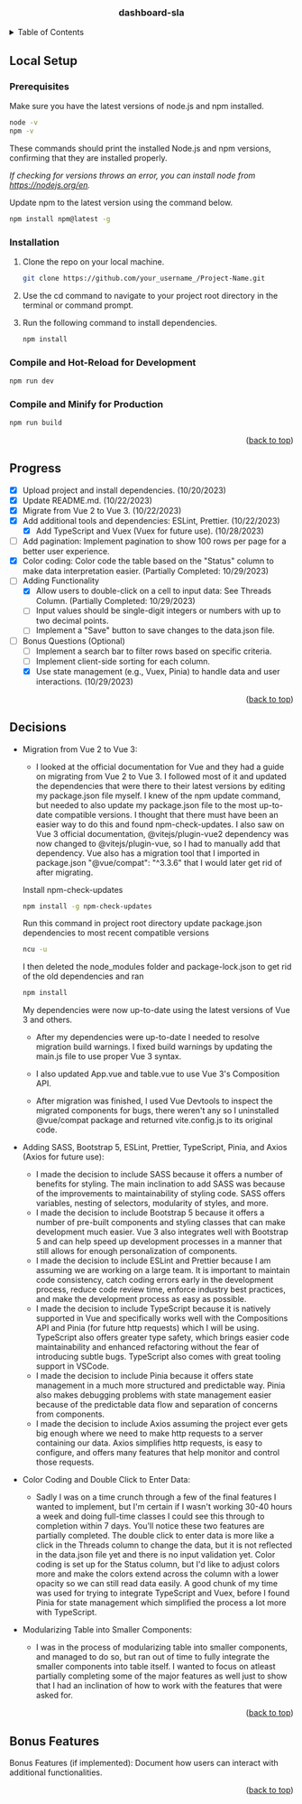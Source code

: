 <a name="readme-top"></a>

<!-- PROJECT TITLE -->
<div align="center">
  <h3 align="center">dashboard-sla</h3>
</div>

<!-- TABLE OF CONTENTS -->
<details>
  <summary>Table of Contents</summary>
  <ol>
    <li>
      <a href="#local-setup">Local Setup</a>
      <ul>
        <li><a href="#prerequisites">Prerequisites</a></li>
        <li><a href="#installation">Installation</a></li>
      </ul>
    </li>
    <li><a href="#progress">Progress</a></li>
    <li><a href="#decisions">Decisions</a></li>
    <li><a href="#bonus-features">Bonus Features</a></li>
  </ol>
</details>

<!-- LOCAL SETUP -->

## Local Setup

### Prerequisites

Make sure you have the latest versions of node.js and npm installed.

```sh
node -v
npm -v
```

These commands should print the installed Node.js and npm versions, confirming that they are installed properly.

_If checking for versions throws an error, you can install node from https://nodejs.org/en._

Update npm to the latest version using the command below.

```sh
npm install npm@latest -g
```

### Installation

1. Clone the repo on your local machine.
   ```sh
   git clone https://github.com/your_username_/Project-Name.git
   ```
2. Use the cd command to navigate to your project root directory in the terminal or command prompt.

3. Run the following command to install dependencies.
   ```sh
   npm install
   ```

### Compile and Hot-Reload for Development

```sh
npm run dev
```

### Compile and Minify for Production

```sh
npm run build
```

<p align="right">(<a href="#readme-top">back to top</a>)</p>

<!-- PROGRESS -->

## Progress

- [x] Upload project and install dependencies. (10/20/2023)
- [x] Update README.md. (10/22/2023)
- [x] Migrate from Vue 2 to Vue 3. (10/22/2023)
- [x] Add additional tools and dependencies: ESLint, Prettier. (10/22/2023)
  - [x] Add TypeScript and Vuex (Vuex for future use). (10/28/2023)
- [ ] Add pagination: Implement pagination to show 100 rows per page for a better user experience.
- [x] Color coding: Color code the table based on the "Status" column to make data interpretation
      easier. (Partially Completed: 10/29/2023)
- [ ] Adding Functionality
  - [x] Allow users to double-click on a cell to input data: See Threads Column. (Partially Completed: 10/29/2023)
  - [ ] Input values should be single-digit integers or numbers with up to two decimal points.
  - [ ] Implement a "Save" button to save changes to the data.json file.
- [ ] Bonus Questions (Optional)
  - [ ] Implement a search bar to filter rows based on specific criteria.
  - [ ] Implement client-side sorting for each column.
  - [x] Use state management (e.g., Vuex, Pinia) to handle data and user interactions. (10/29/2023)

<p align="right">(<a href="#readme-top">back to top</a>)</p>

<!-- DECISIONS -->

## Decisions

- Migration from Vue 2 to Vue 3:

  - I looked at the official documentation for Vue and they had a guide on migrating from Vue 2 to Vue 3. I followed most of it and updated the dependencies that were there to their latest versions by editing my package.json file myself. I knew of the npm update command, but needed to also update my package.json file to the most up-to-date compatible versions. I thought that there must have been an easier way to do this and found npm-check-updates. I also saw on Vue 3 official documentation, @vitejs/plugin-vue2 dependency was now changed to @vitejs/plugin-vue, so I had to manually add that dependency. Vue also has a migration tool that I imported in package.json "@vue/compat": "^3.3.6" that I would later get rid of after migrating.

  Install npm-check-updates

  ```sh
  npm install -g npm-check-updates
  ```

  Run this command in project root directory update package.json dependencies to most recent compatible versions

  ```sh
  ncu -u
  ```

  I then deleted the node_modules folder and package-lock.json to get rid of the old dependencies and ran

  ```sh
  npm install
  ```

  My dependencies were now up-to-date using the latest versions of Vue 3 and others.

  - After my dependencies were up-to-date I needed to resolve migration build warnings. I fixed build warnings by updating the main.js file to use proper Vue 3 syntax.

  - I also updated App.vue and table.vue to use Vue 3's Composition API.

  - After migration was finished, I used Vue Devtools to inspect the migrated components for bugs, there weren't any so I uninstalled @vue/compat package and returned vite.config.js to its original code.

- Adding SASS, Bootstrap 5, ESLint, Prettier, TypeScript, Pinia, and Axios (Axios for future use):

  - I made the decision to include SASS because it offers a number of benefits for styling. The main inclination to add SASS was because of the improvements to maintainability of styling code. SASS offers variables, nesting of selectors, modularity of styles, and more.
  - I made the decision to include Bootstrap 5 because it offers a number of pre-built components and styling classes that can make development much easier. Vue 3 also integrates well with Bootstrap 5 and can help speed up development processes in a manner that still allows for enough personalization of components.
  - I made the decision to include ESLint and Prettier because I am assuming we are working on a large team. It is important to maintain code consistency, catch coding errors early in the development process, reduce code review time, enforce industry best practices, and make the development process as easy as possible.
  - I made the decision to include TypeScript because it is natively supported in Vue and specifically works well with the Compositions API and Pinia (for future http requests) which I will be using. TypeScript also offers greater type safety, which brings easier code maintainability and enhanced refactoring without the fear of introducing subtle bugs. TypeScript also comes with great tooling support in VSCode.
  - I made the decision to include Pinia because it offers state management in a much more structured and predictable way. Pinia also makes debugging problems with state management easier because of the predictable data flow and separation of concerns from components.
  - I made the decision to include Axios assuming the project ever gets big enough where we need to make http requests to a server containing our data. Axios simplifies http requests, is easy to configure, and offers many features that help monitor and control those requests.

- Color Coding and Double Click to Enter Data:

  - Sadly I was on a time crunch through a few of the final features I wanted to implement, but I'm certain if I wasn't working 30-40 hours a week and doing full-time classes I could see this through to completion within 7 days. You'll notice these two features are partially completed. The double click to enter data is more like a click in the Threads column to change the data, but it is not reflected in the data.json file yet and there is no input validation yet. Color coding is set up for the Status column, but I'd like to adjust colors more and make the colors extend across the column with a lower opacity so we can still read data easily. A good chunk of my time was used for trying to integrate TypeScript and Vuex, before I found Pinia for state management which simplified the process a lot more with TypeScript.

- Modularizing Table into Smaller Components:

  - I was in the process of modularizing table into smaller components, and managed to do so, but ran out of time to fully integrate the smaller components into table itself. I wanted to focus on atleast partially completing some of the major features as well just to show that I had an inclination of how to work with the features that were asked for.

  <p align="right">(<a href="#readme-top">back to top</a>)</p>

<!-- BONUS FEATURES -->

## Bonus Features

Bonus Features (if implemented): Document how users can interact with
additional functionalities.

<p align="right">(<a href="#readme-top">back to top</a>)</p>
